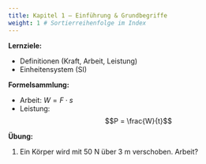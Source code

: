 ```yaml
---
title: Kapitel 1 – Einführung & Grundbegriffe
weight: 1 # Sortierreihenfolge im Index
---
```


**Lernziele:**
- Definitionen (Kraft, Arbeit, Leistung)
- Einheitensystem (SI)

**Formelsammlung:**
- Arbeit: $W = F \cdot s$
- Leistung: $$P = \frac{W}{t}$$

**Übung:**
1. Ein Körper wird mit 50 N über 3 m verschoben. Arbeit?
